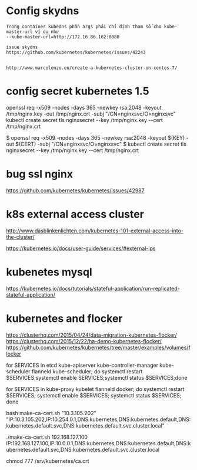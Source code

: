 # Config skydns

```
Trong container kubedns phần args phải chỉ định tham số cho kube-master-url ví dụ như 
--kube-master-url=http://172.16.86.162:8080

issue skydns
https://github.com/kubernetes/kubernetes/issues/42243


http://www.marcolenzo.eu/create-a-kubernetes-cluster-on-centos-7/
```

# config secret kubernetes 1.5
openssl req -x509 -nodes -days 365 -newkey rsa:2048 -keyout /tmp/nginx.key -out /tmp/nginx.crt -subj "/CN=nginxsvc/O=nginxsvc"
kubectl create secret tls nginxsecret --key /tmp/nginx.key --cert /tmp/nginx.crt


$ openssl req -x509 -nodes -days 365 -newkey rsa:2048 -keyout $(KEY) -out $(CERT) -subj "/CN=nginxsvc/O=nginxsvc"
$ kubectl create secret tls nginxsecret --key /tmp/nginx.key --cert /tmp/nginx.crt


# bug ssl nginx

https://github.com/kubernetes/kubernetes/issues/42987

# k8s external access cluster
http://www.dasblinkenlichten.com/kubernetes-101-external-access-into-the-cluster/

https://kubernetes.io/docs/user-guide/services/#external-ips


# kubenetes mysql 
https://kubernetes.io/docs/tutorials/stateful-application/run-replicated-stateful-application/

# kubernetes and flocker
https://clusterhq.com/2015/04/24/data-migration-kubernetes-flocker/
https://clusterhq.com/2015/12/22/ha-demo-kubernetes-flocker/
https://github.com/kubernetes/kubernetes/tree/master/examples/volumes/flocker



for SERVICES in etcd kube-apiserver kube-controller-manager kube-scheduler flanneld kube-scheduler; do systemctl restart $SERVICES;systemctl enable SERVICES;systemctl status $SERVICES;done
    
for SERVICES in kube-proxy kubelet flanneld docker; do systemctl restart $SERVICES; systemctl enable $SERVICES; systemctl status $SERVICES;
done


bash make-ca-cert.sh "10.3.105.202" "IP:10.3.105.202,IP:10.254.0.1,DNS:kubernetes,DNS:kubernetes.default,DNS:kubernetes.default.svc,DNS:kubernetes.default.svc.cluster.local"

./make-ca-cert.sh 192.168.127.100 IP:192.168.127.100,IP:10.0.0.1,DNS:kubernetes,DNS:kubernetes.default,DNS:kubernetes.default.svc,DNS:kubernetes.default.svc.cluster.local

chmod 777 /srv/kubernetes/ca.crt
